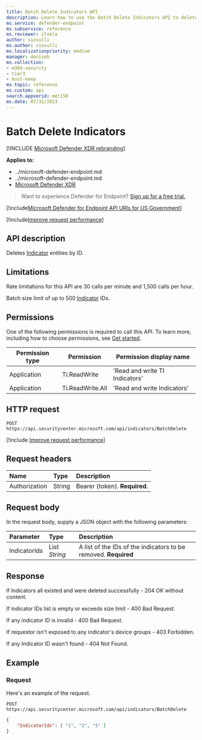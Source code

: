 ```yaml
---
title: Batch Delete Indicators API
description: Learn how to use the Batch Delete Indicators API to delete indicator entities by ID in Microsoft Defender for Endpoint.
ms.service: defender-endpoint
ms.subservice: reference
ms.reviewer: itsela
author: siosulli
ms.author: siosulli
ms.localizationpriority: medium
manager: deniseb
ms.collection: 
- m365-security
- tier3
- must-keep
ms.topic: reference
ms.custom: api
search.appverid: met150
ms.date: 07/31/2023
---
```


# Batch Delete Indicators

[!INCLUDE [Microsoft Defender XDR rebranding](../../includes/microsoft-defender.md)]

**Applies to:**
- ../microsoft-defender-endpoint.md
- ../microsoft-defender-endpoint.md
- [Microsoft Defender XDR](/defender-xdr)

> Want to experience Defender for Endpoint? [Sign up for a free trial.](https://signup.microsoft.com/create-account/signup?products=7f379fee-c4f9-4278-b0a1-e4c8c2fcdf7e&ru=https://aka.ms/MDEp2OpenTrial?ocid=docs-wdatp-exposedapis-abovefoldlink)

[!include[Microsoft Defender for Endpoint API URIs for US Government](../../includes/microsoft-defender-api-usgov.md)]

[!include[Improve request performance](../../includes/improve-request-performance.md)]

## API description

Deletes [Indicator](ti-indicator.md) entities by ID.

## Limitations

Rate limitations for this API are 30 calls per minute and 1,500 calls per hour.

Batch size limit of up to 500 [Indicator](ti-indicator.md) IDs.

## Permissions

One of the following permissions is required to call this API. To learn more, including how to choose permissions, see [Get started](apis-intro.md).

| Permission type | Permission | Permission display name |
|---|---|---|
| Application | Ti.ReadWrite | 'Read and write TI Indicators' |
| Application | Ti.ReadWrite.All | 'Read and write Indicators' |

## HTTP request

```http
POST https://api.securitycenter.microsoft.com/api/indicators/BatchDelete
```

[!include [Improve request performance](../../includes/improve-request-performance.md)]

## Request headers

|Name|Type|Description|
|:---|:---|:---|
|Authorization | String | Bearer {token}. **Required**.|

## Request body

In the request body, supply a JSON object with the following parameters:

|Parameter|Type|Description|
|:---|:---|:---|
|IndicatorIds|List *String* |A list of the IDs of the indicators to be removed. **Required**|

## Response

If Indicators all existed and were deleted successfully - 204 OK without content.

If indicator IDs list is empty or exceeds size limit - 400 Bad Request.

If any indicator ID is invalid - 400 Bad Request.

If requestor isn't exposed to any indicator's device groups - 403 Forbidden.

If any Indicator ID wasn't found - 404 Not Found.

## Example

### Request

Here's an example of the request.

```http
POST https://api.securitycenter.microsoft.com/api/indicators/BatchDelete
```

```json
{
    "IndicatorIds": [ "1", "2", "5" ]
}
```
